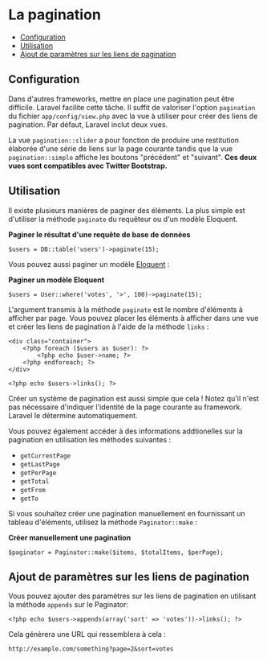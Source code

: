 # La pagination

- [Configuration](#configuration)
- [Utilisation](#usage)
- [Ajout de paramètres sur les liens de pagination](#appending-to-pagination-links)


<a name="configuration"></a>
## Configuration

Dans d'autres frameworks, mettre en place une pagination peut être difficile. Laravel facilite cette tâche. Il suffit de valoriser l'option `pagination` du fichier `app/config/view.php` avec la vue à utiliser pour créer des liens de pagination. Par défaut, Laravel inclut deux vues.

La vue `pagination::slider` a pour fonction de produire une restitution élaborée d'une série de liens sur la page courante tandis que la vue `pagination::simple` affiche les boutons "précédent" et "suivant". **Ces deux vues sont compatibles avec Twitter Bootstrap.**

<a name="usage"></a>
## Utilisation

Il existe plusieurs manières de paginer des éléments. La plus simple est d'utiliser la méthode `paginate` du requêteur ou d'un modèle Eloquent.

**Paginer le résultat d'une requête de base de données**

	$users = DB::table('users')->paginate(15);

Vous pouvez aussi paginer un modèle [Eloquent](/docs/eloquent) :

**Paginer un modèle Eloquent**

	$users = User::where('votes', '>', 100)->paginate(15);

L'argument transmis à la méthode `paginate` est le nombre d'éléments à afficher par page. Vous pouvez placer les éléments à afficher dans une vue et créer les liens de pagination à l'aide de la méthode `links` :

	<div class="container">
		<?php foreach ($users as $user): ?>
			<?php echo $user->name; ?>
		<?php endforeach; ?>
	</div>

	<?php echo $users->links(); ?>

Créer un système de pagination est aussi simple que cela ! Notez qu'il n'est pas nécessaire d'indiquer l'identité de la page courante au framework. Laravel le détermine automatiquement.

Vous pouvez également accéder à des informations addtionelles sur la pagination en utilisation les méthodes suivantes :

- `getCurrentPage`
- `getLastPage`
- `getPerPage`
- `getTotal`
- `getFrom`
- `getTo`

Si vous souhaitez créer une pagination manuellement en fournissant un tableau d'éléments, utilisez la méthode `Paginator::make` :

**Créer manuellement une pagination**

	$paginator = Paginator::make($items, $totalItems, $perPage);

<a name="appending-to-pagination-links"></a>
## Ajout de paramètres sur les liens de pagination

Vous pouvez ajouter des paramètres sur les liens de pagination en utilisant la méthode `appends` sur le  Paginator:

	<?php echo $users->appends(array('sort' => 'votes'))->links(); ?>

Cela génèrera une URL qui ressemblera à cela :

	http://example.com/something?page=2&sort=votes
